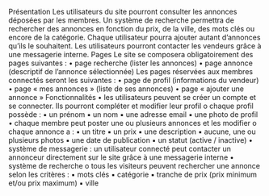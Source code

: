Présentation
    Les utilisateurs du site pourront consulter les annonces déposées par les membres.
    Un système de recherche permettra de rechercher des annonces en fonction du
    prix, de la ville, des mots clés ou encore de la catégorie. Chaque utilisateur pourra
    ajouter autant d’annonces qu’ils le souhaitent. Les utilisateurs pourront contacter
    les vendeurs grâce à une messagerie interne.
Pages
    Le site se composera obligatoirement des pages suivantes :
       • page recherche (lister les annonces)
       • page annonce (descriptif de l’annonce sélectionnée)
    Les pages réservées aux membres connectés seront les suivantes :
       • page de profil (informations du vendeur)
       • page « mes annonces » (liste de ses annonces)
       • page « ajouter une annonce » 
Fonctionnalités
       • les utilisateurs peuvent se créer un compte et se connecter. Ils pourront
       compléter et modifier leur profil 
    o chaque profil possède :
       ▪ un prénom
       ▪ un nom
       ▪ une adresse email
       ▪ une photo de profil
       • chaque membre peut poster une ou plusieurs annonces et les modifier
    o chaque annonce a :
       ▪ un titre
       ▪ un prix
       ▪ une description
       ▪ aucune, une ou plusieurs photos
       ▪ une date de publication
       ▪ un statut (active / inactive)
       • système de messagerie : un utilisateur connecté peut contacter un
       annonceur directement sur le site grâce à une messagerie interne 
       • système de recherche 
    o tous les visiteurs peuvent rechercher une annonce selon les critères :
       ▪ mots clés
       ▪ catégorie
       ▪ tranche de prix (prix minimum et/ou prix maximum)
       ▪ ville 

